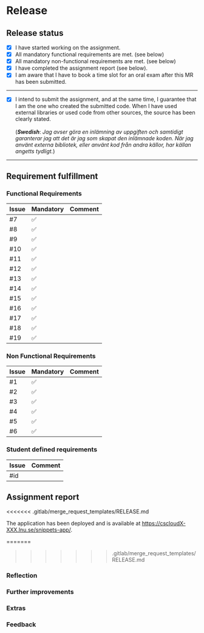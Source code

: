 # Release

<!--
    In this file, you indicate your assignment's status by filling in the required text, dates, and so on. 

    You may write in {Swedish or English}, and you are free to remove the comments if you like.
-->

## Release status

<!-- 
    To inform the examiner that your application is ready to be assessed, you must make a release by checking all the checkboxes below.

    You check a checkbox by adding an "x" in the parentheses. 
-->

- [x] I have started working on the assignment.
- [x] All mandatory functional requirements are met. (see below)
- [x] All mandatory non-functional requirements are met. (see below)
- [x] I have completed the assignment report (see below).
- [x] I am aware that I have to book a time slot for an oral exam after this MR has been submitted.

---

- [x] I intend to submit the assignment, and at the same time, I guarantee that I am the one who created the submitted code. When I have used external libraries or used code from other sources, the source has been clearly stated.\
\
(___Swedish___: _Jag avser göra en inlämning av uppgiften och samtidigt garanterar jag att det är jag som skapat den inlämnade koden. När jag använt externa bibliotek, eller använt kod från andra källor, har källan angetts tydligt._)

---

## Requirement fulfillment

<!-- 
    Make sure that you have closed issues that are required. If not, please comment below. 
-->

### Functional Requirements

| Issue  | Mandatory  | Comment |
| ------ | ---------  | ------- |
| #7     | ✅         |         |
| #8     | ✅         |         |
| #9     | ✅         |         |
| #10    | ✅         |         |
| #11    | ✅         |         |
| #12    | ✅         |         |
| #13    | ✅         |         |
| #14    | ✅         |         |
| #15    | ✅         |         |
| #16    | ✅         |         |
| #17    | ✅         |         |
| #18    | ✅         |         |
| #19    | ✅         |         |

### Non Functional Requirements

| Issue | Mandatory | Comment |
| ----- | --------- | ------- |
| #1    | ✅         |         |
| #2    | ✅         |         |
| #3    | ✅         |         |
| #4    | ✅         |         |
| #5    | ✅         |         |
| #6    | ✅         |         |

### Student defined requirements

<!-- 
    If you have created requirements on your own and added them as issues, reference them below. 
    Remove this section if not needed.
-->

| Issue | Comment |
| ----- | ------- |
| #id   |         |

## Assignment report

<!-- 
    In the assignment report, you reflect on your assignment. 
-->

<<<<<<< .gitlab/merge_request_templates/RELEASE.md
<!-- 
    ======================================================

    IMPORTANT! Replace X-XXX below with the machine given.

    ======================================================
-->

The application has been deployed and is available at https://cscloudX-XXX.lnu.se/snippets-app/.

=======
>>>>>>> .gitlab/merge_request_templates/RELEASE.md
### Reflection

<!-- 
    Your thoughts on the assignment. What was hard, what have you learned? What could you have done differently? 
-->

### Further improvements

<!-- 
    Further improvements of the assignment. What could you have done but did not have the time to complete? 
-->

### Extras

<!--
    Have you done anything more than the requirements? Preferably, add each additional requirement as an issue and reference it here using # followed by the issue id.
-->

### Feedback

<!-- 
    Feedback to the course management about the assignment.
-->
